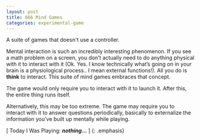 ```yaml
---
layout: post
title: 666 Mind Games
categories: experimental-game
---
```

A suite of games that doesn't use a controller.

Mental interaction is such an incredibly interesting phenomenon. If you see a math problem on a screen, you don’t actually need to do anything physical with it to interact with it (Ok. Yes. I know technically what’s going on in your brain is a physiological process.. I mean external functions!).  All you do is **think** to interact.  This suite of mind games embraces that concept.

The game would only require you to interact with it to launch it.  After this, the entire thing runs itself. 

Alternatively, this may be too extreme.  The game may require you to interact with it to answer questions periodically, basically to externalize the information you’ve built up mentally while playing.

[ Today I Was Playing: ***nothing...*** ]
{: .emphasis}